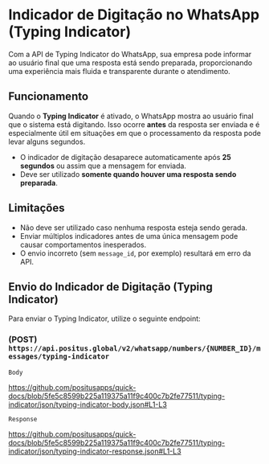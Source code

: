 # Indicador de Digitação no WhatsApp (Typing Indicator)

Com a API de Typing Indicator do WhatsApp, sua empresa pode informar ao usuário final que uma resposta está sendo preparada, proporcionando uma experiência mais fluida e transparente durante o atendimento.

## Funcionamento

Quando o **Typing Indicator** é ativado, o WhatsApp mostra ao usuário final que o sistema está digitando. Isso ocorre **antes** da resposta ser enviada e é especialmente útil em situações em que o processamento da resposta pode levar alguns segundos.

- O indicador de digitação desaparece automaticamente após **25 segundos** ou assim que a mensagem for enviada.
- Deve ser utilizado **somente quando houver uma resposta sendo preparada**.

## Limitações

- Não deve ser utilizado caso nenhuma resposta esteja sendo gerada.
- Enviar múltiplos indicadores antes de uma única mensagem pode causar comportamentos inesperados.
- O envio incorreto (sem `message_id`, por exemplo) resultará em erro da API.

## Envio do Indicador de Digitação (Typing Indicator)

Para enviar o Typing Indicator, utilize o seguinte endpoint:

### (POST) `https://api.positus.global/v2/whatsapp/numbers/{NUMBER_ID}/messages/typing-indicator`

`Body`

https://github.com/positusapps/quick-docs/blob/5fe5c8599b225a119375a11f9c400c7b2fe77511/typing-indicator/json/typing-indicator-body.json#L1-L3

`Response`

https://github.com/positusapps/quick-docs/blob/5fe5c8599b225a119375a11f9c400c7b2fe77511/typing-indicator/json/typing-indicator-response.json#L1-L3
